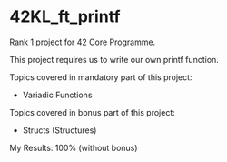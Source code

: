 # 42KL_ft_printf

Rank 1 project for 42 Core Programme.

This project requires us to write our own printf function.

Topics covered in mandatory part of this project:
- Variadic Functions

Topics covered in bonus part of this project:
- Structs (Structures)

My Results: 100% (without bonus)
